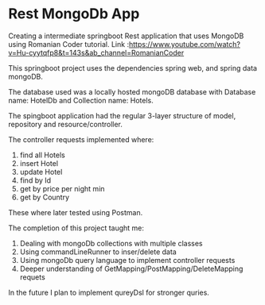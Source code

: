 # Rest MongoDb App

Creating a intermediate springboot Rest application that uses MongoDB using 
Romanian Coder tutorial. Link :https://www.youtube.com/watch?v=Hu-cyytqfp8&t=143s&ab_channel=RomanianCoder

This springboot project uses the dependencies spring web, and spring data mongoDB.

The database used was a locally hosted mongoDB database with Database name: HotelDb and Collection name: Hotels.

The spingboot application had the regular 3-layer structure of model, repository and resource/controller.

The controller requests implemented where:
  1. find all Hotels
  2. insert Hotel
  3. update Hotel
  4. find by Id
  5. get by price per night min
  6. get by Country

These where later tested using Postman.

The completion of this project taught me:
  1. Dealing with mongoDb collections with multiple classes
  2. Using commandLineRunner to inser/delete data
  3. Using mongoDb query language to implement controller requests
  4. Deeper understanding of GetMapping/PostMapping/DeleteMapping requets

In the future I plan to implement qureyDsl for stronger quries.
